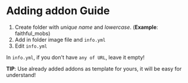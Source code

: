 # Adding addon Guide
1. Create folder with *unique name* and *lowercase*. (**Example**: faithful_mobs)
2. Add in folder image file and `info.yml`
3. Edit `info.yml`

In `info.yml`, if you don't have `any of URL`, leave it empty!

**TIP**: Use already added addons as template for yours, it will be easy for understand!
